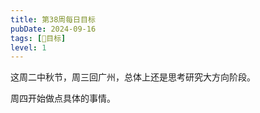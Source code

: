 ```yaml
---
title: 第38周每日目标
pubDate: 2024-09-16
tags: [📆目标]
level: 1
---
```


这周二中秋节，周三回广州，总体上还是思考研究大方向阶段。

周四开始做点具体的事情。
